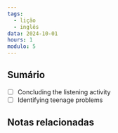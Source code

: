 ```yaml
---
tags:
  - lição
  - inglês
data: 2024-10-01
hours: 1
modulo: 5
---
```


## Sumário
- [ ] Concluding the listening activity
- [ ] Identifying teenage problems

## Notas relacionadas